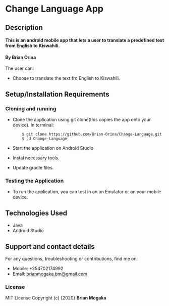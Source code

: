 # Change Language App

## Description
#### This is an android mobile app that lets a user to translate a predefined text from English to Kiswahili.

#### By **Brian Orina**
The user can:
* Choose to translate the text fro English to Kiswahili.

## Setup/Installation Requirements

### Cloning and running
* Clone the application using git clone(this copies the app onto your device). In terminal:

          $ git clone https://github.com/Brian-Orina/Change-Language.git
          $ cd Change-Language

* Start the application on Android Studio

* Instal necessary tools.

* Update gradle files.

### Testing the Application
* To run the application, you can test in on an Emulator or on your mobile device.

## Technologies Used
* Java
* Android Studio

## Support and contact details
For any questions, troubleshooting or contributions,  find me on:
* Mobile: +254702174992
* Email: brianmogaka.bm@gmail.com
### License
MIT License
Copyright (c) {2020} **Brian Mogaka**
